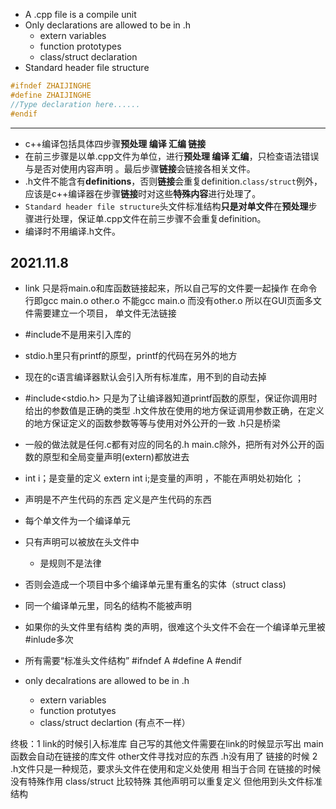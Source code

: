* A .cpp file is a compile unit   
* Only declarations are allowed to be in .h  
	* extern variables  
	* function prototypes  
	* class/struct declaration   
* Standard header file structure   
```c++
#ifndef ZHAIJINGHE 
#define ZHAIJINGHE  
//Type declaration here......
#endif
```  
*******
* c++编译包括具体四步骤**预处理 编译 汇编 链接** 
* 在前三步骤是以单.cpp文件为单位，进行**预处理 编译 汇编**，只检查语法错误与是否对使用内容声明 。最后步骤**链接**会链接各相关文件。
* .h文件不能含有**definitions**，否则**链接**会重复definition.`class/struct`例外，应该是c++编译器在步骤**链接**时对这些**特殊内容**进行处理了。
* `Standard header file structure`头文件标准结构**只是对单文件**在**预处理**步骤进行处理，保证单.cpp文件在前三步骤不会重复definition。
* 编译时不用编译.h文件。


## 2021.11.8  


* link 只是将main.o和库函数链接起来，所以自己写的文件要一起操作   在命令行即gcc main.o other.o    不能gcc main.o  而没有other.o      所以在GUI页面多文件需要建立一个项目， 单文件无法链接


* #include不是用来引入库的 
* stdio.h里只有printf的原型，printf的代码在另外的地方
* 现在的c语言编译器默认会引入所有标准库，用不到的自动去掉   
* #include<stdio.h> 只是为了让编译器知道printf函数的原型，保证你调用时给出的参数值是正确的类型   .h文件放在使用的地方保证调用参数正确，在定义的地方保证定义的函数参数等等与使用对外公开的一致   .h只是桥梁   
* 一般的做法就是任何.c都有对应的同名的.h main.c除外，把所有对外公开的函数的原型和全局变量声明(extern)都放进去   
* int i；是变量的定义           extern int i;是变量的声明 ，不能在声明处初始化   ；
* 声明是不产生代码的东西     定义是产生代码的东西  
* 每个单文件为一个编译单元   
* 只有声明可以被放在头文件中  
	* 是规则不是法律  
* 否则会造成一个项目中多个编译单元里有重名的实体（struct class)
* 同一个编译单元里，同名的结构不能被声明  
* 如果你的头文件里有结构  类的声明，很难这个头文件不会在一个编译单元里被#inlude多次 
* 所有需要“标准头文件结构”   #ifndef A   #define A           #endif
* only decalrations are allowed to be in .h  
	* extern variables  
	* function protutyes  
	* class/struct declartion     (有点不一样） 




终极：1 link的时候引入标准库     自己写的其他文件需要在link的时候显示写出  main函数会自动在链接的库文件 other文件寻找对应的东西    .h没有用了 链接的时候
     2  .h文件只是一种规范，要求头文件在使用和定义处使用  相当于合同  在链接的时候没有特殊作用
	class/struct  比较特殊 其他声明可以重复定义   但他用到头文件标准结构





















